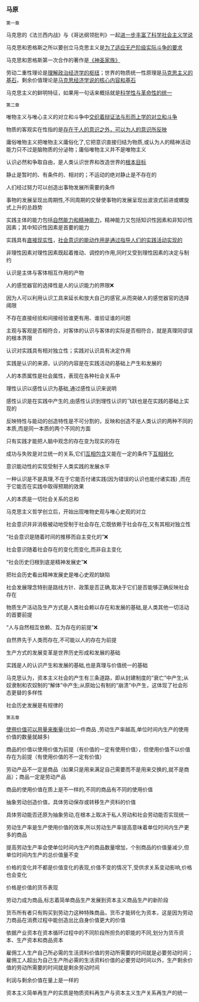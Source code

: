 ### 马原

`第一章`

马克思的《法兰西内战》与《哥达纲领批判》一起<u>进一步丰富了科学社会主义学说</u>



马克思和恩格斯之所以要创立马克思主义是<u>为了适应无产阶级实际斗争的要求</u>



马克思和恩格斯第一次合作的著作是<u>《神圣家族》</u>



劳动二重性理论是<u>理解政治经济学的枢纽</u>；世界的物质统一性原理是<u>马克思主义的基石</u>，剩余价值理论是<u>马克思经济学说的核心内容和基石</u>



马克思主义的鲜明特征，如果用一句话来概括就是<u>科学性与革命性的统一</u>



`第二章`

唯物主义与唯心主义的对立和斗争中<u>交织着辩证法与形而上学的对立和斗争</u>



物质的客观实在性指的是<u>存在于人的意识之外，可以为人的意识所反映</u>



庸俗唯物主义把唯物主义庸俗化了,它把意识直接归结为物质,或认为人的精神活动能力只不过是脑物质的分泌物；庸俗唯物主义并不是唯物主义



认识必然和争取自由，是人类认识世界和改造世界的<u>根本目标</u>



静止是暂时的、有条件的、相对的；不运动的绝对静止是不存在的



人们经过努力可以创造出事物发展所需要的条件



事物的发展呈现出周期性,不同周期的交替使事物的发展呈现出波浪式前进或螺旋式上升的总趋势



实践主体的能力包括<u>自然能力和精神能力</u>，精神能力又包括知识性因素和非知识性因素；其中知识性因素是首要的能力



实践具有<u>直接现实性</u>，<u>社会意识的能动作用是通过指导人们的实践活动实现的</u>



非理性因素对理性因素既起着推动、调控的作用,同时又受到理性因素的决定与制约



认识是主体与客体相互作用的产物



人的感觉器官的选择性是人的认识能力的界限❌ 

因为人可以利用认识工具来延长和放大自己的感官,从而突破人的感觉器官的选择阈限



不存在直接经验和间接经验谁更有用、谁验证谁的问题



主观与客观是否相符合，对客体的认识与客体的实际是否相符合，就是真理同谬误的根本界限



认识对实践具有相对独立性；实践对认识具有决定作用



实践是认识的来源，认识的内容是在实践活动的基础上产生和发展的



人的本质属性是社会属性，表现在各种社会关系中



理性认识以感性认识为基础,通过感性认识来说明



感性认识是在实践中产生的,由感性认识到理性认识的飞跃也是在实践的基础上实现的



反映特性与能动的创造特性是不可分割的，反映和创造不是人类认识的两种不同的本质,而是同一本质的两个不同的方面



只有实践才能把人脑中观念的存在变为现实的存在



成功与失败是对立统一的关系,它们<u>互相包含</u>又能在一定的条件下<u>互相转化</u>



意识能动性的实现受制于人类实践的发展水平



一种认识是不是真理,不在于它能否付诸实践(因为错误的认识也能付诸实践) ,而在于它能否在实践中取得预期的效果



人的本质是一切社会关系的总和



马克思主义哲学创立后，开始出现唯物史观与唯心史观的对立



社会意识并非消极被动地受制于社会存在,它既依赖于社会存在,又有其相对独立性



“社会意识是随着时间的推移而自主变化的”❌

社会意识随着社会存在的变化而变化,而非自主变化



“社会历史归根到底是精神发展史”❌

把社会历史看出精神发展史是唯心史观的缺陷



社会发展理念特别是路线方针、政策是否正确,取决于它们是否能够正确反映社会存在



物质生产活动及生产方式是人类社会赖以存在和发展的基础,是人类其他一切活动的首要前提



“人与自然相互依赖、互为存在的前提”❌

自然界先于人类而存在,不可能以人的存在为前提



生产方式的发展变革是世界历史形成和发展的基础



实践是人的认识产生和发展的基础,也是真理与价值统一的基础



马克思认为，资本主义社会的产生有三条道路，即从封建制度的“衰亡”中产生;从奴隶制和农奴制的“解体”中产生;从原始公有制的“崩溃”中产生，这体现了社会形态更替的多样性



社会历史发展是有规律的

`第五章`

<u>使用价值可以用量来衡量</u>(比如一件商品 ,劳动生产率越高,单位时间内生产的使用价值的数量就越多)



商品的价值以使用价值为前提（有价值的一定有使用价值），但使用价值不以价值存在为前提（有使用价值的不一定有价值）



劳动产品不一定是商品（如果只是用来满足自己需要而不是用来交换的,就不是商品）；商品一定是劳动产品



商品的使用价值在质上是不一样的,不同的商品有不同的使用价值



抽象劳动创造价值，具体劳动保存或转移生产资料的价值



具体劳动能否还原为抽象劳动,在根本上取决于私人劳动和社会劳动能否实现统一



劳动生产率是生产使用价值的效率,所以劳动生产率提高意味着单位时间内生产更多的商品



提高劳动生产率会使单位时间内生产的商品数量增加，个别商品的价值量减少,但单位时间内生产的总价值量不变





价格的变化并不都是价值变化的表现,价值不变的情况下,受供求关系变动影响,价格也会变化



价格是价值的货币表现



劳动力成为商品,标志着简单商品生产发展到资本主义商品生产的新阶段



货币所有者只有购买到劳动力这种特殊商品，货币才能转化为资本，这是因为劳动力商品在消费过程中能创造出比自身价值更大的价值



依据产业资本在资本循环过程中的不同阶段所担负的职能的不同,划分为货币资本、生产资本和商品资本



雇佣工人生产自己所必需的生活资料价值的劳动所需要的时间就是必要劳动时间；雇佣工人超出为自己生产所必需的生活资料价值的必要劳动时间以外，生产剩余价值的劳动所需要的时间就是剩余劳动时间



利润与剩余价值在量上是一样的



资本主义简单再生产的实质是物质资料再生产与资本主义生产关系再生产的统一
